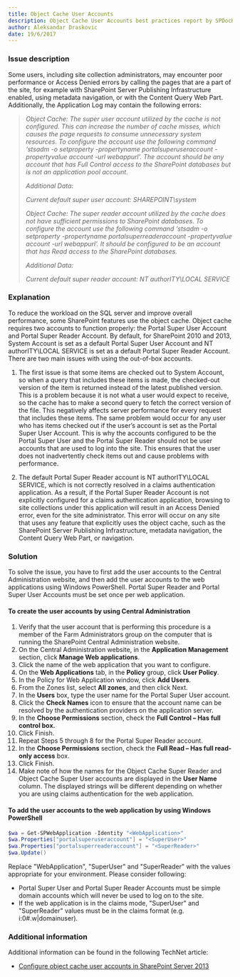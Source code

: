 ```yaml
---
title: Object Cache User Accounts
description: Object Cache User Accounts best practices report by SPDocKit determins whether there are poor performance or Access Denied errors by calling the pages that are a part of the site.
author: Aleksandar Draskovic
date: 19/6/2017
---
```

### Issue description
Some users, including site collection administrators, may encounter poor performance or Access Denied errors by calling the pages that are a part of the site, for example with SharePoint Server Publishing Infrastructure enabled, using metadata navigation, or with the Content Query Web Part. Additionally, the Application Log may contain the following errors:

>*Object Cache: The super user account utilized by the cache is not configured. This can increase the number of cache misses, which causes the page requests to consume unnecessary system resources. To configure the account use the following command ‘stsadm -o setproperty -propertyname portalsuperuseraccount -propertyvalue account -url webappurl’. The account should be any account that has Full Control access to the SharePoint databases but is not an application pool account.*
>
>*Additional Data:*
>
>*Current default super user account: SHAREPOINT\system*
>
>*Object Cache: The super reader account utilized by the cache does not have sufficient permissions to SharePoint databases. To configure the account use the following command ‘stsadm -o setproperty -propertyname portalsuperreaderaccount -propertyvalue account -url webappurl’. It should be configured to be an account that has Read access to the SharePoint databases.*
>
>*Additional Data:*
>
>*Current default super reader account: NT authorITY\LOCAL SERVICE*

### Explanation
To reduce the workload on the SQL server and improve overall performance, some SharePoint features use the object cache. Object cache requires two accounts to function properly: the Portal Super User Account and Portal Super Reader Account. By default, for SharePoint 2010 and 2013, System Account is set as a default Portal Super User Account and NT authorITY\LOCAL SERVICE is set as a default Portal Super Reader Account. There are two main issues with using the out-of-box accounts.

1. The first issue is that some items are checked out to System Account, so when a query that includes these items is made, the checked-out version of the item is returned instead of the latest published version. This is a problem because it is not what a user would expect to receive, so the cache has to make a second query to fetch the correct version of the file. This negatively affects server performance for every request that includes these items. The same problem would occur for any user who has items checked out if the user’s account is set as the Portal Super User Account. This is why the accounts configured to be the Portal Super User and the Portal Super Reader should not be user accounts that are used to log into the site. This ensures that the user does not inadvertently check items out and cause problems with performance.

1. The default Portal Super Reader account is NT authorITY\LOCAL SERVICE, which is not correctly resolved in a claims authentication application. As a result, if the Portal Super Reader Account is not explicitly configured for a claims authentication application, browsing to site collections under this application will result in an Access Denied error, even for the site administrator. This error will occur on any site that uses any feature that explicitly uses the object cache, such as the SharePoint Server Publishing Infrastructure, metadata navigation, the Content Query Web Part, or navigation.

### Solution
To solve the issue, you have to first add the user accounts to the Central Administration website, and then add the user accounts to the web applications using Windows PowerShell. Portal Super Reader and Portal Super User Accounts must be set once per web application.

#### To create the user accounts by using Central Administration
1. Verify that the user account that is performing this procedure is a member of the Farm Administrators group on the computer that is running the SharePoint Central Administration website.
1. On the Central Administration website, in the __Application Management__ section, click __Manage Web applications__.
1. Click the name of the web application that you want to configure.
1. On the __Web Applications__ tab, in the __Policy__ group, click __User Policy__.
1. In the Policy for Web Application window, click __Add Users__.
1. From the Zones list, select __All zones__, and then click Next.
1. In the __Users__ box, type the user name for the Portal Super User account.
1. Click the __Check Names__ icon to ensure that the account name can be resolved by the authentication providers on the application server.
1. In the __Choose Permissions__ section, check the __Full Control – Has full control box.__
1. Click Finish.
1. Repeat Steps 5 through 8 for the Portal Super Reader account.
1. In the __Choose Permissions__ section, check the __Full Read – Has full read-only access__ box.
1. Click Finish.
1. Make note of how the names for the Object Cache Super Reader and Object Cache Super User accounts are displayed in the __User Name__ column. The displayed strings will be different depending on whether you are using claims authentication for the web application.

#### To add the user accounts to the web application by using Windows PowerShell

```powershell
$wa = Get-SPWebApplication -Identity "<WebApplication>"
$wa.Properties["portalsuperuseraccount"] = "<SuperUser>"
$wa.Properties["portalsuperreaderaccount"] = "<SuperReader>"
$wa.Update()
```
Replace "WebApplication", "SuperUser" and "SuperReader" with the values appropriate for your environment. Please consider following:

* Portal Super User and Portal Super Reader Accounts must be simple domain accounts which will never be used to log on to the site.
* If the web application is in the claims mode, "SuperUser" and "SuperReader" values must be in the claims format (e.g. i:0#.w|domainuser).

### Additional information 
Additional information can be found in the following TechNet article:
* [Configure object cache user accounts in SharePoint Server 2013](https://technet.microsoft.com/en-us/library/ff758656(v=office.15).aspx)